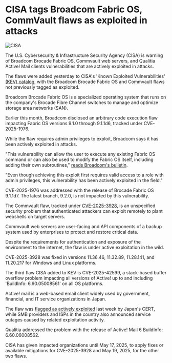 # CISA tags Broadcom Fabric OS, CommVault flaws as exploited in attacks

![CISA](https://www.bleepstatic.com/content/hl-images/2021/12/14/CISA.jpg)

The U.S. Cybersecurity & Infrastructure Security Agency (CISA) is warning of Broadcom Brocade Fabric OS, Commvault web servers, and Qualitia Active! Mail clients vulnerabilities that are actively exploited in attacks.

The flaws were added yesterday to CISA's 'Known Exploited Vulnerabilities' [(KEV) catalog](https://www.cisa.gov/known-exploited-vulnerabilities-catalog), with the Broadcom Brocade Fabric OS and Commvault flaws not previously tagged as exploited.

Broadcom Brocade Fabric OS is a specialized operating system that runs on the company's Brocade Fibre Channel switches to manage and optimize storage area networks (SAN).

Earlier this month, Broadcom disclosed an arbitrary code execution flaw impacting Fabric OS versions 9.1.0 through 9.1.1d6, tracked under CVE-2025-1976.

While the flaw requires admin privileges to exploit, Broadcom says it has been actively exploited in attacks.

"This vulnerability can allow the user to execute any existing Fabric OS command or can also be used to modify the Fabric OS itself, including adding their own subroutines," [reads Broadcom's bulletin](https://support.broadcom.com/web/ecx/support-content-notification/-/external/content/SecurityAdvisories/0/25602).

"Even though achieving this exploit first requires valid access to a role with admin privileges, this vulnerability has been actively exploited in the field."

CVE-2025-1976 was addressed with the release of Brocade Fabric OS 9.1.1d7\. The latest branch, 9.2.0, is not impacted by this vulnerability.

The Commvault flaw, tracked under [CVE-2025-3928](http://documentation.commvault.com/securityadvisories/CV%5F2025%5F03%5F1.html), is an unspecified security problem that authenticated attackers can exploit remotely to plant webshells on target servers.

Commvault web servers are user-facing and API components of a backup system used by enterprises to protect and restore critical data.

Despite the requirements for authentication and exposure of the environment to the internet, the flaw is under active exploitation in the wild.

CVE-2025-3928 was fixed in versions 11.36.46, 11.32.89, 11.28.141, and 11.20.217 for Windows and Linux platforms.

The third flaw CISA added to KEV is CVE-2025-42599, a stack-based buffer overflow problem impacting all versions of Active! up to and including 'BuildInfo: 6.60.05008561' on all OS platforms.

Active! mail is a web-based email client widely used by government, financial, and IT service organizations in Japan.

The flaw was [flagged as actively exploited](https://www.bleepingcomputer.com/news/security/active-mail-rce-flaw-exploited-in-attacks-on-japanese-orgs/) last week by Japan's CERT, while SMB providers and ISPs in the country also announced service outages caused by related exploitation activity.

Qualitia addressed the problem with the release of Active! Mail 6 BuildInfo: 6.60.06008562.

CISA has given impacted organizations until May 17, 2025, to apply fixes or available mitigations for CVE-2025-3928 and May 19, 2025, for the other two flaws.
